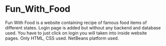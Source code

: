 # Fun_With_Food
Fun With Food is a website containing recipe of famous food items of different states.
Login page is added but without any backend and database used.
You have to just click on login you will taken into inside website pages.
Only HTML, CSS used.
NetBeans platform used.
